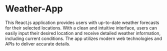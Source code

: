 # Weather-App
This React.js application provides users with up-to-date weather forecasts for their selected locations. With a clean and intuitive interface, users can easily input their desired location and receive detailed weather information, including current conditions. The app utilizes modern web technologies and APIs to deliver accurate details. 

